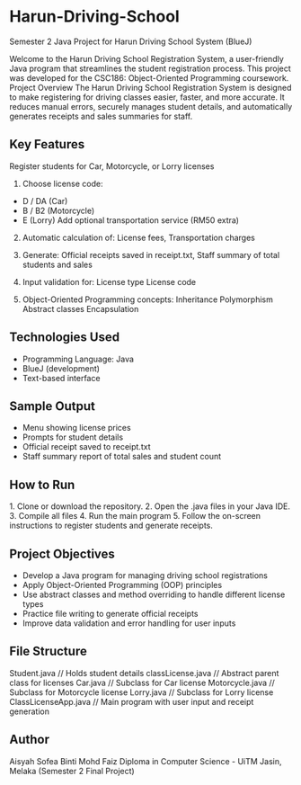 # Harun-Driving-School
Semester 2 Java Project for Harun Driving School System (BlueJ)

Welcome to the Harun Driving School Registration System, a user-friendly Java program that streamlines the student registration process. This project was developed for the CSC186: Object-Oriented Programming coursework.
Project Overview
The Harun Driving School Registration System is designed to make registering for driving classes easier, faster, and more accurate. It reduces manual errors, securely manages student details, and automatically generates receipts and sales summaries for staff.

 ## Key Features
Register students for Car, Motorcycle, or Lorry licenses

1. Choose license code:
- D / DA (Car)
- B / B2 (Motorcycle)
- E (Lorry)
Add optional transportation service (RM50 extra)

2. Automatic calculation of:
License fees, Transportation charges

3. Generate:
Official receipts saved in receipt.txt, Staff summary of total students and sales

4. Input validation for:
License type
License code

5. Object-Oriented Programming concepts:
Inheritance
Polymorphism
Abstract classes
Encapsulation

## Technologies Used
- Programming Language: Java
- BlueJ (development)
- Text-based interface

## Sample Output
- Menu showing license prices
- Prompts for student details
- Official receipt saved to receipt.txt
- Staff summary report of total sales and student count

## How to Run
1️. Clone or download the repository.
2️. Open the .java files in your Java IDE.
3️. Compile all files
4. Run the main program
5. Follow the on-screen instructions to register students and generate receipts.

## Project Objectives
- Develop a Java program for managing driving school registrations
- Apply Object-Oriented Programming (OOP) principles
- Use abstract classes and method overriding to handle different license types
- Practice file writing to generate official receipts
- Improve data validation and error handling for user inputs

## File Structure
Student.java           // Holds student details
classLicense.java      // Abstract parent class for licenses
Car.java               // Subclass for Car license
Motorcycle.java        // Subclass for Motorcycle license
Lorry.java             // Subclass for Lorry license
ClassLicenseApp.java   // Main program with user input and receipt generation

## Author
Aisyah Sofea Binti Mohd Faiz
Diploma in Computer Science - UiTM Jasin, Melaka 
(Semester 2 Final Project)
